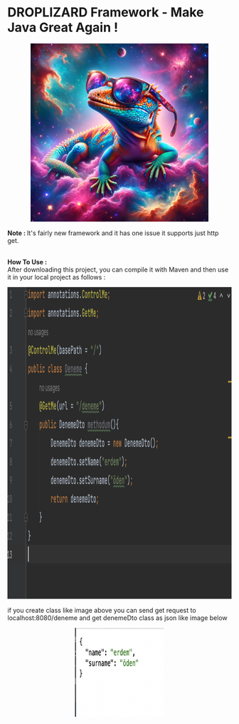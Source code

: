 # DROPLIZARD Framework - Make Java Great Again !
<p align="center">
  <img src="Lizard.jpg" width="400" height="400">
</p>

<b>Note : </b>It's fairly new framework and it has one issue it supports just http get.

<br>
<b>How To Use : </b>
<br>
After downloading this project, you can compile it with Maven and then use it in your local project as follows : 

<p align="center">
  <img src="usage.png" width="700" height="700">
</p>

if you create class like image above you can send get request to localhost:8080/deneme and get denemeDto class as json like image below

<p align="center">
  <img src="json.png" width="200" height="200">
</p>



